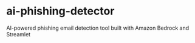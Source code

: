 # ai-phishing-detector
AI-powered phishing email detection tool built with Amazon Bedrock and Streamlet
